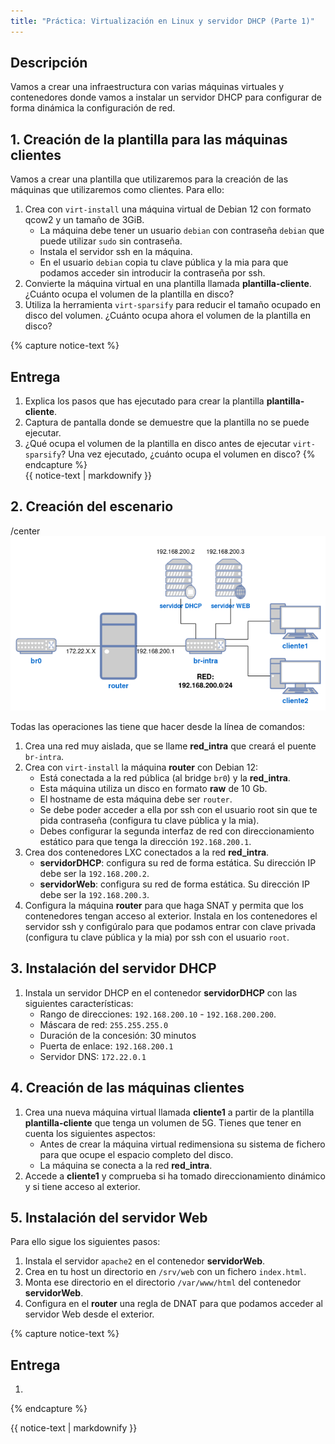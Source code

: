 ```yaml
---
title: "Práctica: Virtualización en Linux y servidor DHCP (Parte 1)"
---
```


## Descripción

Vamos a crear una infraestructura con varias máquinas virtuales y contenedores donde vamos a instalar un servidor DHCP para configurar de forma dinámica la configuración de red.

## 1. Creación de la plantilla para las máquinas clientes

Vamos a crear una plantilla que utilizaremos para la creación de las máquinas que utilizaremos como clientes. Para ello:

1. Crea con `virt-install` una máquina virtual de Debian 12 con formato qcow2 y un tamaño de 3GiB. 
	* La máquina debe tener un usuario `debian` con contraseña `debian` que puede utilizar `sudo` sin contraseña.
	* Instala el servidor ssh en la máquina.
	* En el usuario `debian` copia tu clave pública y la mia para que podamos acceder sin introducir la contraseña por ssh.
2. Convierte la máquina virtual en una plantilla llamada **plantilla-cliente**. ¿Cuánto ocupa el volumen de la plantilla en disco?
3. Utiliza la herramienta `virt-sparsify` para reducir el tamaño ocupado en disco del volumen. ¿Cuánto ocupa ahora el volumen de la plantilla en disco?

{% capture notice-text %}
## Entrega

1. Explica los pasos que has ejecutado para crear la plantilla **plantilla-cliente**.
2. Captura de pantalla donde se demuestre que la plantilla no se puede ejecutar.
3. ¿Qué ocupa el volumen de la plantilla en disco antes de ejecutar `virt-sparsify`? Una vez ejecutado, ¿cuánto ocupa el volumen en disco?
{% endcapture %}<div class="notice--info">{{ notice-text | markdownify }}</div>

## 2. Creación del escenario

/center
![Práctica](img/practica.png)

Todas las operaciones las tiene que hacer desde la línea de comandos:

1. Crea una red muy aislada, que se llame **red_intra** que creará el puente `br-intra`.
2. Crea con `virt-install` la máquina **router** con Debian 12: 
	* Está conectada a la red pública (al bridge `br0`) y la **red_intra**.
	* Esta máquina utiliza un disco en formato **raw** de 10 Gb.
	* El hostname de esta máquina debe ser `router`.
	* Se debe poder acceder a ella por ssh con el usuario root sin que te pida contraseña (configura tu clave pública y la mia).
	* Debes configurar la segunda interfaz de red con direccionamiento estático para que tenga la dirección `192.168.200.1`.
3. Crea dos contenedores LXC conectados a la red **red_intra**.
	* **servidorDHCP**: configura su red de forma estática. Su dirección IP debe ser la `192.168.200.2`.
	* **servidorWeb**: configura su red de forma estática. Su dirección IP debe ser la `192.168.200.3`.
4. Configura la máquina **router** para que haga SNAT y permita que los contenedores tengan acceso al exterior. Instala en los contenedores el servidor ssh y configúralo para que podamos entrar con clave privada (configura tu clave pública y la mia) por ssh con el usuario `root`.

## 3. Instalación del servidor DHCP 

1. Instala un servidor DHCP en el contenedor **servidorDHCP** con las siguientes características:
	* Rango de direcciones: `192.168.200.10` - `192.168.200.200`.
	* Máscara de red: `255.255.255.0`
	* Duración de la concesión: 30 minutos
	* Puerta de enlace: `192.168.200.1`
	* Servidor DNS: `172.22.0.1`

## 4. Creación de las máquinas clientes

1. Crea una nueva máquina virtual llamada **cliente1** a partir de la plantilla **plantilla-cliente** que tenga un volumen de 5G. Tienes que tener en cuenta los siguientes aspectos:
	* Antes de crear la máquina virtual redimensiona su sistema de fichero para que ocupe el espacio completo del disco.
	* La máquina se conecta a la red **red_intra**.
2. Accede a **cliente1** y comprueba si ha tomado direccionamiento dinámico y si tiene acceso al exterior.

## 5. Instalación del servidor Web

Para ello sigue los siguientes pasos:

1. Instala el servidor `apache2` en el contenedor **servidorWeb**.
2. Crea en tu host un directorio en `/srv/web` con un fichero `index.html`.
3. Monta ese directorio en el directorio `/var/www/html` del contenedor **servidorWeb**.
4. Configura en el **router** una regla de DNAT para que podamos acceder al servidor Web desde el exterior.

{% capture notice-text %}
## Entrega

1. 
{% endcapture %}<div class="notice--info">{{ notice-text | markdownify }}</div>


